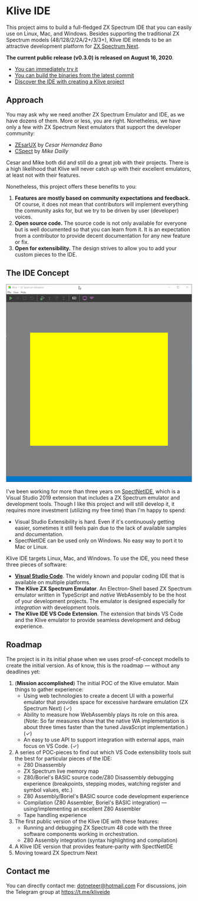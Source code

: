# Klive IDE

This project aims to build a full-fledged ZX Spectrum IDE that you can easily use on Linux, Mac, and Windows. Besides supporting the traditional ZX Spectrum models (48/128/2/2A/2+/3/3+), Klive IDE intends to be an attractive development platform for [ZX Spectrum Next](https://www.specnext.com/).

**The current public release (v0.3.0) is released on August 16, 2020**.

- [You can immediately try it](https://dotneteer.github.io/kliveide/getting-started/install-kliveide)
- [You can build the binaries from the latest commit](https://dotneteer.github.io/kliveide/getting-started/build-kliveide)
- [Discover the IDE with creating a Klive project](https://dotneteer.github.io/kliveide/getting-started/create-klive-project)

## Approach

You may ask why we need another ZX Spectrum Emulator and IDE, as we have dozens of them. More or less, you are right. Nonetheless, we have only a few with ZX Spectrum Next emulators that support the developer community:

- [ZEsarUX](https://github.com/chernandezba/zesarux) by _Cesar Hernandez Bano_
- [CSpect](http://www.cspect.org/) by _Mike Dailly_

Cesar and Mike both did and still do a great job with their projects. There is a high likelihood that Klive will never catch up with their excellent emulators, at least not with their features.

 Nonetheless, this project offers these benefits to you:
1. **Features are mostly based on community expectations and feedback.** Of course, it does not mean that contributors will implement everything the community asks for, but we try to be driven by user (developer) voices.
2. **Open source code.** The source code is not only available for everyone but is well documented so that you can learn from it. It is an expectation from a contributor to provide decent documentation for any new feature or fix.
3. **Open for extensibility.** The design strives to allow you to add your custom pieces to the IDE.

## The IDE Concept

![Klive intro](./intro/klive-intro.gif)

I've been working for more than three years on [SpectNetIDE](https://github.com/Dotneteer/spectnetide), which is a Visual Studio 2019 extension that includes a ZX Spectrum emulator and development tools. Though I like this project and will still develop it, it requires more investment (utilizing my free time) than I'm happy to spend:
- Visual Studio Extensibility is hard. Even if it's continuously getting easier, sometimes it still feels pain due to the lack of available samples and documentation.
- SpectNetIDE can be used only on Windows. No easy way to port it to Mac or Linux.

Klive IDE targets Linux, Mac, and Windows. To use the IDE, you need these three pieces of software:
- [**Visual Studio Code**](https://code.visualstudio.com/). The widely known and popular coding IDE that is available on multiple platforms.
- **The Klive ZX Spectrum Emulator**. An Electron-Shell based ZX Spectrum emulator written in TypeScript and _native_ WebAssembly to be the host of your development projects. The emulator is designed especially for _integration_ with development tools.
- **The Klive IDE VS Code Extension**. The extension that binds VS Code and the Klive emulator to provide seamless development and debug experience.

## Roadmap

The project is in its initial phase when we uses proof-of-concept modells to create the initial version. As of know, this is the roadmap &mdash; without any deadlines yet:

1. (**Mission accomplished**) The initial POC of the Klive emulator. Main things to gather experience:
    - Using web technologies to create a decent UI with a powerful emulator that provides space for excessive hardware emulation (ZX Spectrum Next) (&check;)
    - Ability to measure how WebAssembly plays its role on this area. (_Note_: So far measures show that the native WA implementation is about three times faster than the tuned JavaScript implementation.) (&check;)
    - An easy to use API to support integration with external apps, main focus on VS Code. (&check;)
2. A series of POC-pieces to find out which VS Code extensibility tools suit the best for particular pieces of the IDE:
    - Z80 Disassembly
    - ZX Spectrum live memory map
    - Z80/Boriel's BASIC source code/Z80 Disassembly debugging experience (breakpoints, stepping modes, watching register and symbol values, etc.)
    - Z80 Assembly/Boriel's BASIC source code development experience
    - Compilation (Z80 Assembler, Boriel's BASIC integration) &mdash; using/implementing an excellent Z80 Assembler
    - Tape handling experience
3. The first public version of the Klive IDE with these features:
    - Running and debugging ZX Spectrum 48 code with the three software components working in orchestration.
    - Z80 Assembly integration (syntax highlighting and compilation)
4. A Klive IDE version that provides feature-parity with SpectNetIDE
5. Moving toward ZX Spectrum Next

## Contact me

You can directly contact me: dotneteer@hotmail.com
For discussions, join the Telegram group at https://t.me/kliveide


